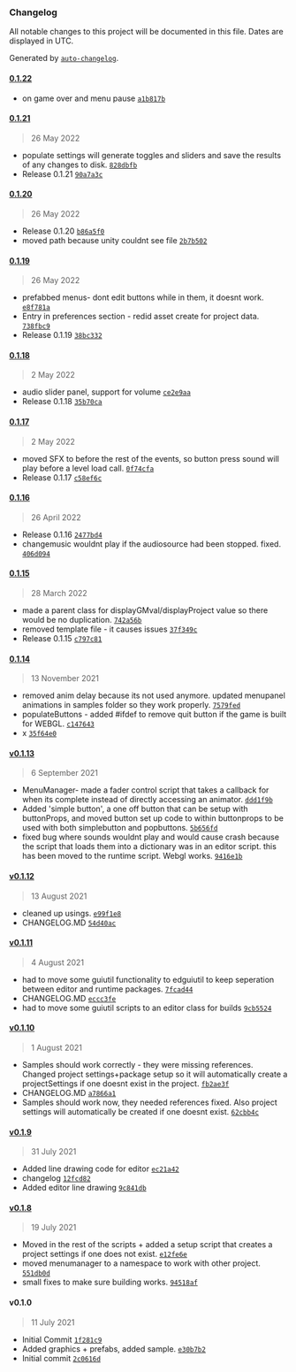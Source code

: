 ### Changelog

All notable changes to this project will be documented in this file. Dates are displayed in UTC.

Generated by [`auto-changelog`](https://github.com/CookPete/auto-changelog).

#### [0.1.22](https://github.com/ChrisAshtear/EUIbase/compare/0.1.21...0.1.22)

- on game over and menu pause [`a1b817b`](https://github.com/ChrisAshtear/EUIbase/commit/a1b817b336f27e7a02748306cbc91688cbe4d63b)

#### [0.1.21](https://github.com/ChrisAshtear/EUIbase/compare/0.1.20...0.1.21)

> 26 May 2022

- populate settings will generate toggles and sliders and save the results of any changes to disk. [`828dbfb`](https://github.com/ChrisAshtear/EUIbase/commit/828dbfb813b22a888c0fefd79eab30e4399977c5)
- Release 0.1.21 [`90a7a3c`](https://github.com/ChrisAshtear/EUIbase/commit/90a7a3c2447254a5f2180ef0e14bc24e4292082f)

#### [0.1.20](https://github.com/ChrisAshtear/EUIbase/compare/0.1.19...0.1.20)

> 26 May 2022

- Release 0.1.20 [`b86a5f0`](https://github.com/ChrisAshtear/EUIbase/commit/b86a5f093b364e19d4ca31d449dd874051f6463a)
- moved path because unity couldnt see file [`2b7b502`](https://github.com/ChrisAshtear/EUIbase/commit/2b7b50227a4334d51872d4043c918b762333ed2b)

#### [0.1.19](https://github.com/ChrisAshtear/EUIbase/compare/0.1.18...0.1.19)

> 26 May 2022

- prefabbed menus- dont edit buttons while in them, it doesnt work. [`e8f781a`](https://github.com/ChrisAshtear/EUIbase/commit/e8f781acb1a57cafccdb1324dd5598286aacb450)
- Entry in preferences section - redid asset create for project data. [`738fbc9`](https://github.com/ChrisAshtear/EUIbase/commit/738fbc9a168c8e64e8350be3d4eecd7079c2b6bb)
- Release 0.1.19 [`38bc332`](https://github.com/ChrisAshtear/EUIbase/commit/38bc3323336b627992ba4b5cd7fbb63d767a750c)

#### [0.1.18](https://github.com/ChrisAshtear/EUIbase/compare/0.1.17...0.1.18)

> 2 May 2022

- audio slider panel, support for volume [`ce2e9aa`](https://github.com/ChrisAshtear/EUIbase/commit/ce2e9aa83f535900e729f59b4e5ec03067001cf6)
- Release 0.1.18 [`35b70ca`](https://github.com/ChrisAshtear/EUIbase/commit/35b70cacf52531554864a63987df67c5df75ecba)

#### [0.1.17](https://github.com/ChrisAshtear/EUIbase/compare/0.1.16...0.1.17)

> 2 May 2022

- moved SFX to before the rest of the events, so button press sound will play before a level load call. [`0f74cfa`](https://github.com/ChrisAshtear/EUIbase/commit/0f74cfa12424dd9c9c93152a4807f80a3ebbeaeb)
- Release 0.1.17 [`c58ef6c`](https://github.com/ChrisAshtear/EUIbase/commit/c58ef6c421415e7d7497c93a47f823c0a15bd357)

#### [0.1.16](https://github.com/ChrisAshtear/EUIbase/compare/0.1.15...0.1.16)

> 26 April 2022

- Release 0.1.16 [`2477bd4`](https://github.com/ChrisAshtear/EUIbase/commit/2477bd402aa1786f75928bd67f880597d4694466)
- changemusic wouldnt play if the audiosource had been stopped. fixed. [`406d094`](https://github.com/ChrisAshtear/EUIbase/commit/406d094bf72663f6c7f180bc640c7b5c4e975c84)

#### [0.1.15](https://github.com/ChrisAshtear/EUIbase/compare/0.1.14...0.1.15)

> 28 March 2022

- made a parent class for displayGMval/displayProject value so there would be no duplication. [`742a56b`](https://github.com/ChrisAshtear/EUIbase/commit/742a56b519bf67cef81c5a02fd187d364e3c8d56)
- removed template file - it causes issues [`37f349c`](https://github.com/ChrisAshtear/EUIbase/commit/37f349cfda5209fa614cb53cd2fafa035453bf8d)
- Release 0.1.15 [`c797c81`](https://github.com/ChrisAshtear/EUIbase/commit/c797c81a7a54198a085e5a8df2ac083adf611a59)

#### [0.1.14](https://github.com/ChrisAshtear/EUIbase/compare/v0.1.13...0.1.14)

> 13 November 2021

- removed anim delay because its not used anymore. updated menupanel animations in samples folder so they work properly. [`7579fed`](https://github.com/ChrisAshtear/EUIbase/commit/7579fed9c58a682e5d19ac8ba841c622b0bc84d9)
- populateButtons - added #ifdef to remove quit button if the game is built for WEBGL. [`c147643`](https://github.com/ChrisAshtear/EUIbase/commit/c147643930d34eef58bdde24a9edd136fd2c7ec3)
- x [`35f64e0`](https://github.com/ChrisAshtear/EUIbase/commit/35f64e0ca18af101cc30b714456a596a89cdc5a6)

#### [v0.1.13](https://github.com/ChrisAshtear/EUIbase/compare/v0.1.12...v0.1.13)

> 6 September 2021

- MenuManager- made a fader control script that takes a callback for when its complete instead of directly accessing an animator. [`ddd1f9b`](https://github.com/ChrisAshtear/EUIbase/commit/ddd1f9bfa9c48d4a3b7378767d8d03e7eb6f3712)
- Added 'simple button', a one off button that can be setup with buttonProps, and moved button set up code to within buttonprops to be used with both simplebutton and popbuttons. [`5b656fd`](https://github.com/ChrisAshtear/EUIbase/commit/5b656fd684c671abf501ff3b305722e910b0bcf5)
- fixed bug where sounds wouldnt play and would cause crash because the script that loads them into a dictionary was in an editor script. this has been moved to the runtime script. Webgl works. [`9416e1b`](https://github.com/ChrisAshtear/EUIbase/commit/9416e1b411469642a3007707e95a34f4ba36dc86)

#### [v0.1.12](https://github.com/ChrisAshtear/EUIbase/compare/v0.1.11...v0.1.12)

> 13 August 2021

- cleaned up usings. [`e99f1e8`](https://github.com/ChrisAshtear/EUIbase/commit/e99f1e84876a580ab45c7ff7eb829ef420adec6b)
- CHANGELOG.MD [`54d40ac`](https://github.com/ChrisAshtear/EUIbase/commit/54d40acf7c995c3a47eb300882a5aecf48f434f0)

#### [v0.1.11](https://github.com/ChrisAshtear/EUIbase/compare/v0.1.10...v0.1.11)

> 4 August 2021

- had to move some guiutil functionality to edguiutil to keep seperation between editor and runtime packages. [`7fcad44`](https://github.com/ChrisAshtear/EUIbase/commit/7fcad444347202966f0f7682a1fbaa5b2b7ee9df)
- CHANGELOG.MD [`eccc3fe`](https://github.com/ChrisAshtear/EUIbase/commit/eccc3fe143b992fbc4ad97c52e52b83be2f81edb)
- had to move some guiutil scripts to an editor class for builds [`9cb5524`](https://github.com/ChrisAshtear/EUIbase/commit/9cb5524af7fb5a228d9086a5d2d8d05e334bf54f)

#### [v0.1.10](https://github.com/ChrisAshtear/EUIbase/compare/v0.1.9...v0.1.10)

> 1 August 2021

- Samples should work correctly - they were missing references. Changed project settings+package setup so it will automatically create a projectSettings if one doesnt exist in the project. [`fb2ae3f`](https://github.com/ChrisAshtear/EUIbase/commit/fb2ae3fd85a5e875cc76bcf748140ccfa1968d26)
- CHANGELOG.MD [`a7866a1`](https://github.com/ChrisAshtear/EUIbase/commit/a7866a14ac874472ee890572cd227bb4ee6082b4)
- Samples should work now, they needed references fixed. Also project settings will automatically be created if one doesnt exist. [`62cbb4c`](https://github.com/ChrisAshtear/EUIbase/commit/62cbb4c7fde8a0c47b91616df08e7d1ed70abf1b)

#### [v0.1.9](https://github.com/ChrisAshtear/EUIbase/compare/v0.1.8...v0.1.9)

> 31 July 2021

- Added line drawing code for editor [`ec21a42`](https://github.com/ChrisAshtear/EUIbase/commit/ec21a428206a329c9b96b1327a9794a0b659cf33)
- changelog [`12fcd82`](https://github.com/ChrisAshtear/EUIbase/commit/12fcd82be86266f8da2d5bc08d864bbf98b2d399)
- Added editor line drawing [`9c841db`](https://github.com/ChrisAshtear/EUIbase/commit/9c841db3c7a46ac994c2ed3c86a04252454ee8f7)

#### [v0.1.8](https://github.com/ChrisAshtear/EUIbase/compare/v0.1.0...v0.1.8)

> 19 July 2021

- Moved in the rest of the scripts + added a setup script that creates a project settings if one does not exist. [`e12fe6e`](https://github.com/ChrisAshtear/EUIbase/commit/e12fe6edd941b18a334de2ccf9fb24b02ccb04ce)
- moved menumanager to a namespace to work with other project. [`551db0d`](https://github.com/ChrisAshtear/EUIbase/commit/551db0d0a2b1dee5e4ab1808e0258ba598338b92)
- small fixes to make sure building works. [`94518af`](https://github.com/ChrisAshtear/EUIbase/commit/94518afb41d43c4d1637c7f819972562283b566b)

#### v0.1.0

> 11 July 2021

- Initial Commit [`1f281c9`](https://github.com/ChrisAshtear/EUIbase/commit/1f281c910e1e905e2de698069c17af245a254be3)
- Added graphics + prefabs, added sample. [`e30b7b2`](https://github.com/ChrisAshtear/EUIbase/commit/e30b7b2ba349333a287c3bbdc33a710ca1b0a487)
- Initial commit [`2c0616d`](https://github.com/ChrisAshtear/EUIbase/commit/2c0616dccc2dbcae27f342017dd9069dc36311f6)
